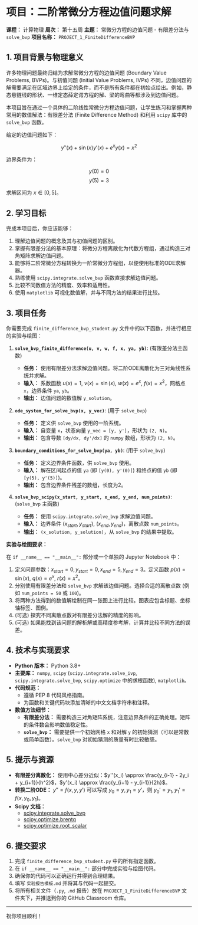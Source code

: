 # 项目：二阶常微分方程边值问题求解

**课程：** 计算物理
**周次：** 第十五周
**主题：** 常微分方程的边值问题 - 有限差分法与 `solve_bvp`
**项目名称：** `PROJECT_1_FiniteDifferenceBVP`

## 1. 项目背景与物理意义

许多物理问题最终归结为求解常微分方程的边值问题 (Boundary Value Problems, BVPs)。与初值问题 (Initial Value Problems, IVPs) 不同，边值问题的解需要满足在区域边界上给定的条件，而不是所有条件都在初始点给出。例如，静态悬链线的形状、一维定态薛定谔方程的解、梁的弯曲等都涉及到边值问题。

本项目旨在通过一个具体的二阶线性常微分方程边值问题，让学生练习和掌握两种常用的数值解法：有限差分法 (Finite Difference Method) 和利用 `scipy` 库中的 `solve_bvp` 函数。

给定的边值问题如下：

$$ y''(x) + \sin(x) y'(x) + e^x y(x) = x^2 $$

边界条件为：

$$ y(0) = 0 $$
$$ y(5) = 3 $$

求解区间为 $x \in [0, 5]$。

## 2. 学习目标

完成本项目后，你应该能够：

1.  理解边值问题的概念及其与初值问题的区别。
2.  掌握有限差分法的基本原理：将微分方程离散化为代数方程组，通过构造三对角矩阵求解边值问题。
3.  能够将二阶常微分方程转换为一阶常微分方程组，以便使用标准的ODE求解器。
4.  熟练使用 `scipy.integrate.solve_bvp` 函数直接求解边值问题。
5.  比较不同数值方法的精度、效率和适用性。
6.  使用 `matplotlib` 可视化数值解，并与不同方法的结果进行比较。

## 3. 项目任务

你需要完成 `finite_difference_bvp_student.py` 文件中的以下函数，并进行相应的实验与绘图：

1.  **`solve_bvp_finite_difference(u, v, w, f, x, ya, yb)`**: (有限差分法主函数)
    *   **任务：** 使用有限差分法求解边值问题。将二阶ODE离散化为三对角线性系统并求解。
    *   **输入：** 系数函数 $u(x)=1$, $v(x)=\sin(x)$, $w(x)=e^x$, $f(x)=x^2$，网格点 `x`，边界条件 `ya`, `yb`。
    *   **输出：** 边值问题的数值解 `y_solution`。

2.  **`ode_system_for_solve_bvp(x, y_vec)`**: (用于 `solve_bvp`)
    *   **任务：** 定义供 `solve_bvp` 使用的一阶系统。
    *   **输入：** 自变量 `x`，状态向量 `y_vec = [y, y']`，形状为 `(2, N)`。
    *   **输出：** 包含导数 `[dy/dx, dy'/dx]` 的 `numpy` 数组，形状为 `(2, N)`。

3.  **`boundary_conditions_for_solve_bvp(ya, yb)`**: (用于 `solve_bvp`)
    *   **任务：** 定义边界条件函数，供 `solve_bvp` 使用。
    *   **输入：** 解在区间起点的值 `ya` (即 `[y(0), y'(0)]`) 和终点的值 `yb` (即 `[y(5), y'(5)]`)。
    *   **输出：** 包含边界条件残差的数组，长度为2。

4.  **`solve_bvp_scipy(x_start, y_start, x_end, y_end, num_points)`**: (`solve_bvp` 主函数)
    *   **任务：** 使用 `scipy.integrate.solve_bvp` 求解边值问题。
    *   **输入：** 边界条件 $(x_{start}, y_{start})$, $(x_{end}, y_{end})$，离散点数 `num_points`。
    *   **输出：** `(x_solution, y_solution)`，从 `solve_bvp` 的结果中提取。

**实验与绘图要求：**

在 `if __name__ == "__main__":` 部分或一个单独的 Jupyter Notebook 中：

1.  定义问题参数：$x_{start}=0, y_{start}=0, x_{end}=5, y_{end}=3$。定义函数 $p(x)=\sin(x)$, $q(x)=e^x$, $r(x)=x^2$。
2.  分别使用有限差分法和 `solve_bvp` 求解该边值问题。选择合适的离散点数 (例如 `num_points = 50` 或 `100`)。
3.  将两种方法得到的数值解绘制在同一张图上进行比较。图表应包含标题、坐标轴标签、图例。
4.  (可选) 探究不同离散点数对有限差分法解的精度的影响。
5.  (可选) 如果能找到该问题的解析解或高精度参考解，计算并比较不同方法的误差。

## 4. 技术与实现要求

*   **Python 版本：** Python 3.8+
*   **主要库：** `numpy`, `scipy` (`scipy.integrate.solve_ivp`, `scipy.integrate.solve_bvp`, `scipy.optimize` 中的求根函数), `matplotlib`。
*   **代码规范：**
    *   遵循 PEP 8 代码风格指南。
    *   为函数和关键代码块添加清晰的中文文档字符串和注释。
*   **数值方法细节：**
    *   **有限差分法：** 需要构造三对角矩阵系统，注意边界条件的正确处理。矩阵的条件数会影响数值稳定性。
    *   **`solve_bvp`：** 需要提供一个初始网格 `x` 和对解 `y` 的初始猜测（可以是常数或简单函数）。`solve_bvp` 对初始猜测的质量有时比较敏感。

## 5. 提示与资源

*   **有限差分离散化：** 使用中心差分近似：$y''(x_i) \approx \frac{y_{i-1} - 2y_i + y_{i+1}}{h^2}$，$y'(x_i) \approx \frac{y_{i+1} - y_{i-1}}{2h}$。
*   **转换二阶ODE：** $y'' = f(x, y, y')$ 可以写成 $y_0 = y, y_1 = y'$，则 $y_0' = y_1, y_1' = f(x, y_0, y_1)$。
*   **Scipy 文档：**
    *   [scipy.integrate.solve_bvp](https://docs.scipy.org/doc/scipy/reference/generated/scipy.integrate.solve_bvp.html)
    *   [scipy.optimize.brentq](https://docs.scipy.org/doc/scipy/reference/generated/scipy.optimize.brentq.html)
    *   [scipy.optimize.root_scalar](https://docs.scipy.org/doc/scipy/reference/generated/scipy.optimize.root_scalar.html)


## 6. 提交要求

1.  完成 `finite_difference_bvp_student.py` 中的所有指定函数。
2.  在 `if __name__ == "__main__":` 部分中完成实验与绘图代码。
3.  确保你的代码可以正确运行并得到合理结果。
4.  填写 `实验报告模板.md` 并将其与代码一起提交。
5.  将所有相关文件（`.py`, `.md` 报告）放在 `PROJECT_1_FiniteDifferenceBVP` 文件夹下，并推送到你的 GitHub Classroom 仓库。

---
祝你项目顺利！